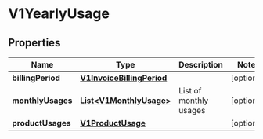 # V1YearlyUsage

## Properties
Name | Type | Description | Notes
------------ | ------------- | ------------- | -------------
**billingPeriod** | [**V1InvoiceBillingPeriod**](V1InvoiceBillingPeriod.md) |  |  [optional]
**monthlyUsages** | [**List&lt;V1MonthlyUsage&gt;**](V1MonthlyUsage.md) | List of monthly usages |  [optional]
**productUsages** | [**V1ProductUsage**](V1ProductUsage.md) |  |  [optional]
